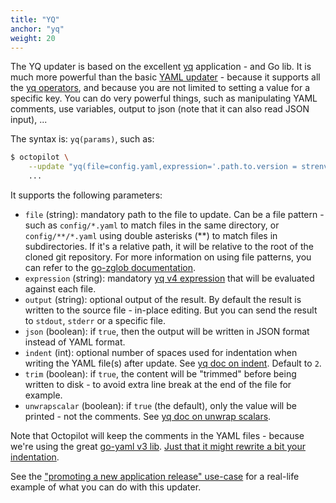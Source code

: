```yaml
---
title: "YQ"
anchor: "yq"
weight: 20
---
```


The YQ updater is based on the excellent [yq](https://github.com/mikefarah/yq) application - and Go lib. It is much more powerful than the basic [YAML updater](#yaml) - because it supports all the [yq operators](https://mikefarah.gitbook.io/yq/operators), and because you are not limited to setting a value for a specific key. You can do very powerful things, such as manipulating YAML comments, use variables, output to json (note that it can also read JSON input), ...

The syntax is: `yq(params)`, such as:

```bash
$ octopilot \
    --update "yq(file=config.yaml,expression='.path.to.version = strenv(VERSION)')" \
    ...
```

It supports the following parameters:

- `file` (string): mandatory path to the file to update. Can be a file pattern - such as `config/*.yaml` to match files in the same directory, or `config/**/*.yaml` using double asterisks (**) to match files in subdirectories. If it's a relative path, it will be relative to the root of the cloned git repository. For more information on using file patterns, you can refer to the [go-zglob documentation](https://github.com/mattn/go-zglob).
- `expression` (string): mandatory [yq v4 expression](https://mikefarah.gitbook.io/yq/commands/evaluate) that will be evaluated against each file.
- `output` (string): optional output of the result. By default the result is written to the source file - in-place editing. But you can send the result to `stdout`, `stderr` or a specific file.
- `json` (boolean): if `true`, then the output will be written in JSON format instead of YAML format.
- `indent` (int): optional number of spaces used for indentation when writing the YAML file(s) after update. See [yq doc on indent](https://mikefarah.gitbook.io/yq/usage/output-format#indent). Default to `2`.
- `trim` (boolean): if `true`, the content will be "trimmed" before being written to disk - to avoid extra line break at the end of the file for example.
- `unwrapscalar` (boolean): if `true` (the default), only the value will be printed - not the comments. See [yq doc on unwrap scalars](https://mikefarah.gitbook.io/yq/usage/output-format#unwrap-scalars).

Note that Octopilot will keep the comments in the YAML files - because we're using the great [go-yaml v3 lib](https://github.com/go-yaml/yaml/tree/v3). [Just that it might rewrite a bit your indentation](https://mikefarah.gitbook.io/yq/usage/output-format#indent).

See the ["promoting a new application release" use-case](#use-case-app-promotion) for a real-life example of what you can do with this updater.
